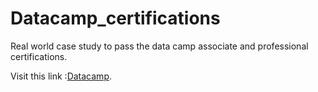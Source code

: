 # Datacamp_certifications

Real world case study to pass the data camp associate and professional certifications.


Visit this link :[Datacamp](https://app.datacamp.com/certification).

